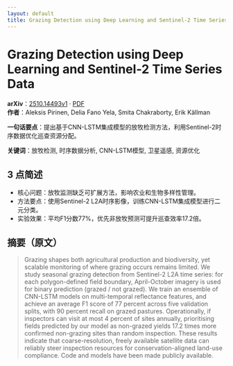```yaml
---
layout: default
title: Grazing Detection using Deep Learning and Sentinel-2 Time Series Data
---
```


# Grazing Detection using Deep Learning and Sentinel-2 Time Series Data
**arXiv**：[2510.14493v1](https://arxiv.org/abs/2510.14493) · [PDF](https://arxiv.org/pdf/2510.14493.pdf)  
**作者**：Aleksis Pirinen, Delia Fano Yela, Smita Chakraborty, Erik Källman  

**一句话要点**：提出基于CNN-LSTM集成模型的放牧检测方法，利用Sentinel-2时序数据优化巡查资源分配。

**关键词**：放牧检测, 时序数据分析, CNN-LSTM模型, 卫星遥感, 资源优化

## 3 点简述
- 核心问题：放牧监测缺乏可扩展方法，影响农业和生物多样性管理。
- 方法要点：使用Sentinel-2 L2A时序影像，训练CNN-LSTM集成模型进行二元分类。
- 实验效果：平均F1分数77%，优先非放牧预测可提升巡查效率17.2倍。

## 摘要（原文）

> Grazing shapes both agricultural production and biodiversity, yet scalable
> monitoring of where grazing occurs remains limited. We study seasonal grazing
> detection from Sentinel-2 L2A time series: for each polygon-defined field
> boundary, April-October imagery is used for binary prediction (grazed / not
> grazed). We train an ensemble of CNN-LSTM models on multi-temporal reflectance
> features, and achieve an average F1 score of 77 percent across five validation
> splits, with 90 percent recall on grazed pastures. Operationally, if inspectors
> can visit at most 4 percent of sites annually, prioritising fields predicted by
> our model as non-grazed yields 17.2 times more confirmed non-grazing sites than
> random inspection. These results indicate that coarse-resolution, freely
> available satellite data can reliably steer inspection resources for
> conservation-aligned land-use compliance. Code and models have been made
> publicly available.

